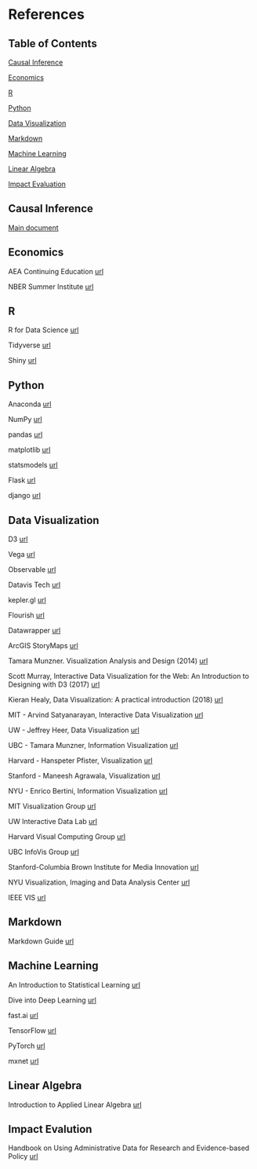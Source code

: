 # References

## Table of Contents

[Causal Inference](#causal-inference)

[Economics](#economics)

[R](#r)

[Python](#python)

[Data Visualization](#data-visualization)

[Markdown](#markdown)

[Machine Learning](#machine-learning)

[Linear Algebra](#linear-algebra)

[Impact Evaluation](#impact-evalution)

## Causal Inference

[Main document](causal-inference.md)

## Economics

AEA Continuing Education [url](https://www.aeaweb.org/conference/cont-ed)

NBER Summer Institute [url](https://www.nber.org/conferences/summer-institute)

## R

R for Data Science [url](https://r4ds.had.co.nz/)

Tidyverse [url](https://www.tidyverse.org/)

Shiny [url](https://shiny.rstudio.com/)

## Python

Anaconda [url](https://www.anaconda.com/)

NumPy [url](https://numpy.org/)

pandas [url](https://pandas.pydata.org/)

matplotlib [url](https://matplotlib.org/)

statsmodels [url](https://www.statsmodels.org/)

Flask [url](https://palletsprojects.com/p/flask/)

django [url](https://www.djangoproject.com/)

## Data Visualization

D3 [url](https://d3js.org/)

Vega [url](https://vega.github.io/vega/)

Observable [url](https://observablehq.com/)

Datavis Tech [url](https://datavis.tech/)

kepler.<span></span>gl [url](https://kepler.gl/)

Flourish [url](https://flourish.studio/)

Datawrapper [url](https://www.datawrapper.de/)

ArcGIS StoryMaps [url](https://storymaps.arcgis.com/)

Tamara Munzner. Visualization Analysis and Design (2014) [url](https://www.cs.ubc.ca/~tmm/vadbook/)

Scott Murray, Interactive Data Visualization for the Web: An Introduction to Designing with D3 (2017) [url](https://alignedleft.com/work/d3-book-2e)

Kieran Healy, Data Visualization: A practical introduction (2018) [url](https://socviz.co/)

MIT - Arvind Satyanarayan, Interactive Data Visualization [url](http://vis.csail.mit.edu/classes/6.859/)

UW - Jeffrey Heer, Data Visualization [url](https://homes.cs.washington.edu/~jheer/)

UBC - Tamara Munzner, Information Visualization [url](https://www.cs.ubc.ca/~tmm/)

Harvard - Hanspeter Pfister, Visualization [url](https://www.cs171.org/)

Stanford - Maneesh Agrawala, Visualization [url](http://graphics.stanford.edu/~maneesh/)

NYU - Enrico Bertini, Information Visualization [url](http://enrico.bertini.io/)

MIT Visualization Group [url](http://vis.csail.mit.edu/)

UW Interactive Data Lab [url](http://idl.cs.washington.edu/)

Harvard Visual Computing Group [url](https://vcg.seas.harvard.edu/)

UBC InfoVis Group [url](http://www.cs.ubc.ca/group/infovis/)

Stanford-Columbia Brown Institute for Media Innovation [url](https://brown.stanford.edu/)

NYU Visualization, Imaging and Data Analysis Center [url](https://vida.engineering.nyu.edu/)

IEEE VIS [url](http://ieeevis.org/)

## Markdown

Markdown Guide [url](https://www.markdownguide.org/)

## Machine Learning

An Introduction to Statistical Learning [url](https://www.statlearning.com/)

Dive into Deep Learning [url](https://d2l.ai/)

fast.<span></span>ai [url](https://www.fast.ai/)

TensorFlow [url](https://www.tensorflow.org/)

PyTorch [url](https://pytorch.org/)

mxnet [url](https://mxnet.apache.org/versions/1.8.0/)

## Linear Algebra

Introduction to Applied Linear Algebra [url](https://web.stanford.edu/~boyd/vmls/)

## Impact Evalution

Handbook on Using Administrative Data for Research and Evidence-based Policy [url](https://admindatahandbook.mit.edu/book/)
